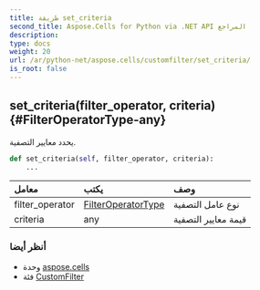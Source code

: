 ```yaml
---
title: طريقة set_criteria
second_title: Aspose.Cells for Python via .NET API المراجع
description:
type: docs
weight: 20
url: /ar/python-net/aspose.cells/customfilter/set_criteria/
is_root: false
---
```

##  set_criteria(filter_operator, criteria) {#FilterOperatorType-any}
يحدد معايير التصفية.



```python
def set_criteria(self, filter_operator, criteria):
    ...
```


| معامل| يكتب| وصف|
| :- | :- | :- |
| filter_operator | [FilterOperatorType](/cells/ar/python-net/aspose.cells/filteroperatortype) | نوع عامل التصفية|
| criteria | any | قيمة معايير التصفية|



###  أنظر أيضا
* وحدة [aspose.cells](../../)
* فئة [CustomFilter](/cells/ar/python-net/aspose.cells/customfilter)
